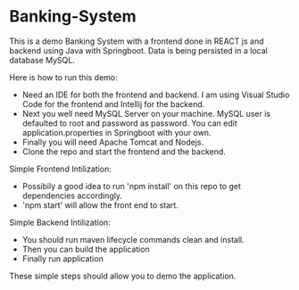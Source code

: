 # Banking-System

This is a demo Banking System with a frontend done in REACT js and backend using Java with Springboot. Data is being persisted in a local database MySQL.

Here is how to run this demo:
  - Need an IDE for both the frontend and backend. I am using Visual Studio Code for the frontend and Intellij for the backend.
  - Next you well need MySQL Server on your machine. MySQL user is defaulted to root and password as password. You can edit application.properties in Springboot with your own.
  - Finally you will need Apache Tomcat and Nodejs.
  - Clone the repo and start the frontend and the backend.

Simple Frontend Intilization:
  - Possibily a good idea to run 'npm install' on this repo to get dependencies accordingly.
  - 'npm start' will allow the front end to start.

Simple Backend Intilization:
  - You should run maven lifecycle commands clean and install.
  - Then you can build the application
  - Finally run application
  
  These simple steps should allow you to demo the application.
